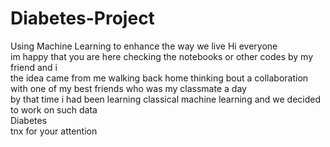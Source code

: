 # Diabetes-Project
Using Machine Learning to enhance the way we live
Hi everyone </br>
im happy that you are here checking the notebooks or other codes by my friend and i </br>
the idea came from me walking back home thinking bout a collaboration with one of my best friends who was my classmate a day </br>
by that time i had been learning classical machine learning and we decided to work on such data </br>
Diabetes</br>
tnx for your attention </br>

